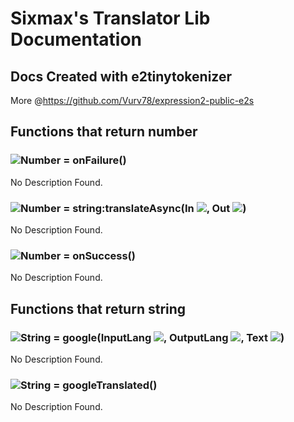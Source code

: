 # Sixmax's Translator Lib Documentation
## Docs Created with e2tinytokenizer
More @https://github.com/Vurv78/expression2-public-e2s

## Functions that return **number**

### ![Number](https://raw.githubusercontent.com/wiki/wiremod/wire/Type-Number.png) = onFailure()
No Description Found.
### ![Number](https://raw.githubusercontent.com/wiki/wiremod/wire/Type-Number.png) = string:translateAsync(In ![](https://raw.githubusercontent.com/wiki/wiremod/wire/Type-String.png), Out ![](https://raw.githubusercontent.com/wiki/wiremod/wire/Type-String.png))
No Description Found.
### ![Number](https://raw.githubusercontent.com/wiki/wiremod/wire/Type-Number.png) = onSuccess()
No Description Found.

## Functions that return **string**

### ![String](https://raw.githubusercontent.com/wiki/wiremod/wire/Type-String.png) = google(InputLang ![](https://raw.githubusercontent.com/wiki/wiremod/wire/Type-String.png), OutputLang ![](https://raw.githubusercontent.com/wiki/wiremod/wire/Type-String.png), Text ![](https://raw.githubusercontent.com/wiki/wiremod/wire/Type-String.png))
No Description Found.
### ![String](https://raw.githubusercontent.com/wiki/wiremod/wire/Type-String.png) = googleTranslated()
No Description Found.
